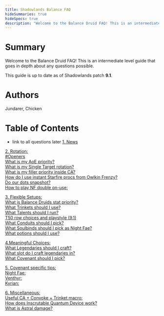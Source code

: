```yaml
---
title: Shadowlands Balance FAQ
hideSummaries: true
hideSpecs: true
description: "Welcome to the Balance Druid FAQ! This is an intermediate level guide that goes in depth about any questions possible."
---
```


Summary
===
Welcome to the Balance Druid FAQ! This is an intermediate level guide that goes in depth about any questions possible.

This guide is up to date as of Shadowlands patch **9.1**.

Authors
===
Jundarer, Chicken

Table of Contents
===
* link to all questions later
[1. News](/main/#news)

[2. Rotation:](main/#rotation)
<br>[#Openers](balance/SL-FAQ/main/#openers)
<br>[What is my AoE priority?](balance/SL-FAQ/main/#aoe)
<br>[What is my Single Target rotation?](balance/SL-FAQ/main/#st)
<br>[What is my filler priority inside CA?](balance/SL-FAQ/main/#filler)
<br>[How do I use instant Starfire procs from Owlkin Frenzy?](balance/SL-FAQ/main/#owlkin-frenzy)
<br>[Do our dots snapshot?](balance/SL-FAQ/main/#snapshot)
<br>[How to play NF double on-use:](balance/SL-FAQ/main/#double-on-use)

[3. Flexible Setups:](balance/SL-FAQ/main/#setup)
<br>[What is Balance Druids stat priority?](balance/SL-FAQ/main/#stats)
<br>[What Trinkets should I use?](balance/SL-FAQ/main/#trinkets)
<br>[What Talents should I run?](balance/SL-FAQ/#talents)
<br>[T50 row choices and playstyle (9.1)](balance/SL-FAQ/main/#t50)
<br>[What Conduits should I pick?](balance/SL-FAQ/main/#conduits)
<br>[What Soulbinds should I pick as Night Fae?](balance/SL-FAQ/main/#soulbinds)
<br>[What potions should I use?](balance/SL-FAQ/main/#potions)


[4.Meaningful Choices:](balance/SL-FAQ/main/#meaningfulchoice)
<br>[What Legendaries should I craft?](balance/SL-FAQ/main/#legendaries)
<br>[What slot do I craft legendaries in?](balance/SL-FAQ/main/#legendaries-slot)
<br>[What Covenant should I pick?](balance/SL-FAQ/main/#covenant)

[5. Covenant specific tips:](balance/SL-FAQ/main/#covenants)
<br>[Night Fae:](balance/SL-FAQ/main/#nightfae)
<br>[Venthyr:](balance/SL-FAQ/main/#venthyr)
<br>[Kyrian:](balance/SL-FAQ/main/#kyrian)

[6. Miscellaneous:](balance/SL-FAQ/main/#Miscellaneous)
<br>[Useful CA + Convoke + Trinket macro:](balance/SL-FAQ/main/#swifty-macro)
<br>[How does Inscrutable Quantum Device work?](balance/SL-FAQ/main/#iqd)
<br>[What is Astral damage?](balance/SL-FAQ/main/#astral-damage)


